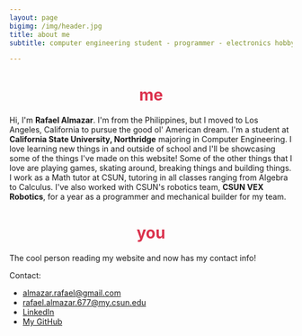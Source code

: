 ```yaml
---
layout: page
bigimg: /img/header.jpg
title: about me
subtitle: computer engineering student - programmer - electronics hobbyist

---
```


<h1> <center> <font color="#DB324D"> me </font> </center> </h1>

Hi, I'm **Rafael Almazar**. I'm from the Philippines, but I moved to Los Angeles, California to pursue the good ol' American dream. I'm a student at **California State University, Northridge** majoring in Computer Engineering. I love learning new things in and outside of school and I'll be showcasing some of the things I've made on this website! Some of the other things that I love are playing games, skating around, breaking things and building things. I work as a Math tutor at CSUN, tutoring in all classes ranging from Algebra to Calculus. I've also worked with CSUN's robotics team, **CSUN VEX Robotics**, for a year as a programmer and mechanical builder for my team.  

<h1> <center> <font color="#DB324D"> you </font> </center> </h1>

The cool person reading my website and now has my contact info!

Contact:
- almazar.rafael@gmail.com
- rafael.almazar.677@my.csun.edu
- [LinkedIn](https://www.linkedin.com/in/rafael-almazar-10aab61b5/)
- [My GitHub](https://github.com/almazarrafael)
